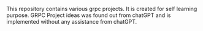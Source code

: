 This repository contains various grpc projects. It is created for self learning purpose. 
GRPC Project ideas was found out from chatGPT and is implemented without any assistance from chatGPT.